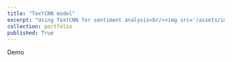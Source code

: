 ```yaml
---
title: "TextCNN model"
excerpt: "Using TextCNN for sentiment analysis<br/><img src='/assets/img/blog1/classification.jpg' style='display: block; margin: auto;' width='300' height='175'>"
collection: portfolio
published: True
---
```


Demo
